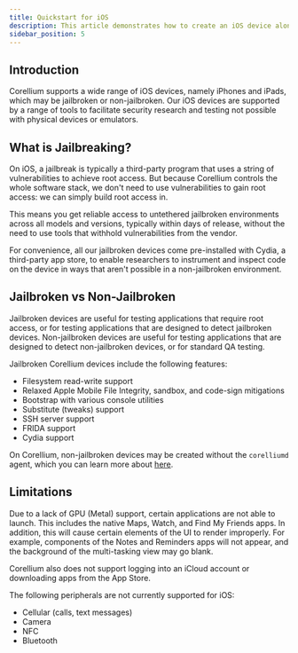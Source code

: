 ```yaml
---
title: Quickstart for iOS
description: This article demonstrates how to create an iOS device along with some basic functionalities of the device's interface.
sidebar_position: 5
---
```


## Introduction

Corellium supports a wide range of iOS devices, namely iPhones and iPads, which may be jailbroken or non-jailbroken. Our iOS devices are supported by a range of tools to facilitate security research and testing not possible with physical devices or emulators.

## What is Jailbreaking?

On iOS, a jailbreak is typically a third-party program that uses a string of vulnerabilities to achieve root access. But because Corellium controls the whole software stack, we don't need to use vulnerabilities to gain root access: we can simply build root access in.

This means you get reliable access to untethered jailbroken environments across all models and versions, typically within days of release, without the need to use tools that withhold vulnerabilities from the vendor.

For convenience, all our jailbroken devices come pre-installed with Cydia, a third-party app store, to enable researchers to instrument and inspect code on the device in ways that aren't possible in a non-jailbroken environment.

## Jailbroken vs Non-Jailbroken

Jailbroken devices are useful for testing applications that require root access, or for testing applications that are designed to detect jailbroken devices. Non-jailbroken devices are useful for testing applications that are designed to detect non-jailbroken devices, or for standard QA testing.

Jailbroken Corellium devices include the following features:
- Filesystem read-write support
- Relaxed Apple Mobile File Integrity, sandbox, and code-sign mitigations
- Bootstrap with various console utilities
- Substitute (tweaks) support
- SSH server support
- FRIDA support
- Cydia support

On Corellium, non-jailbroken devices may be created without the `corelliumd` agent, which you can learn more about [here](/troubleshooting-faqs/what-is-corelliumd).

## Limitations

Due to a lack of GPU (Metal) support, certain applications are not able to launch. This includes the native Maps, Watch, and Find My Friends apps. In addition, this will cause certain elements of the UI to render improperly. For example, components of the Notes and Reminders apps will not appear, and the background of the multi-tasking view may go blank.

Corellium also does not support logging into an iCloud account or downloading apps from the App Store.

The following peripherals are not currently supported for iOS:

- Cellular (calls, text messages)
- Camera
- NFC
- Bluetooth